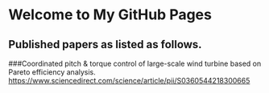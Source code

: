 # Welcome to My GitHub Pages

## Published papers as listed as follows.

###Coordinated pitch & torque control of large-scale wind turbine based on Pareto efficiency analysis.
https://www.sciencedirect.com/science/article/pii/S0360544218300665
